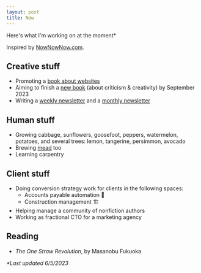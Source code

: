 ```yaml
---
layout: post
title: Now
---
```

Here's what I'm working on at the moment*

Inspired by [NowNowNow.com](https://nownownow.com/).

## Creative stuff

- Promoting a [book about websites](https://www.amazon.com/dp/B0BVSXB5W7)
- Aiming to finish a [new book](https://onestar.world/) (about criticism & creativity) by September 2023
- Writing a [weekly newsletter](/newsletter) and a [monthly newsletter](/blip)

## Human stuff

- Growing cabbage, sunflowers, goosefoot, peppers, watermelon, potatoes, and several trees: lemon, tangerine, persimmon, avocado
- Brewing [mead](https://eufaula.biz/mead) too
- Learning carpentry

## Client stuff

- Doing conversion strategy work for clients in the following spaces:
  - Accounts payable automation 🧾
  - Construction management 🏗
- Helping manage a community of nonfiction authors
- Working as fractional CTO for a marketing agency

## Reading

- _The One Straw Revolution_, by Masanobu Fukuoka

_*Last updated 6/5/2023_
